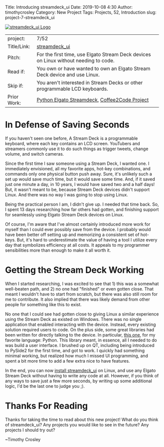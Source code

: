 Title: Introducing streamdeck_ui
Date: 2019-10-08 4:30
Author: timothycrosley
Category: New Project
Tags: Projects, 52, Introduction
slug: project-7-streamdeck_ui

[![streamdeck_ui Logo](https://raw.githubusercontent.com/timothycrosley/streamdeck-ui/master/art/logo_large.png)](https://timothycrosley.github.io/streamdeck-ui/)

| | |
| ------------| -----------------------------------------------------------------------------------------------------------------------------------------------------------------------|
| project: | 7/52 |
| Title/Link: | [streamdeck_ui](https://timothycrosley.github.io/streamdeck-ui/) |
| Pitch: | For the first time, use Elgato Stream Deck devices on Linux without needing to code. |
| Read if: | You own or have wanted to own an Elgato Stream Deck device and use Linux. |
| Skip if: | You aren't interested in Stream Decks or other programmable LCD keyboards. |
| Prior Work: | [Python Elgato Streamdeck](https://github.com/abcminiuser/python-elgato-streamdeck), [Coffee2Code Project](https://twitter.com/_Coffee2Code/status/1010652010889310210) |

# In Defense of Saving Seconds

If you haven't seen one before, A Stream Deck is a programmable keyboard, where each key contains an LCD screen.
YouTubers and streamers commonly use it to do such things as trigger tweets, change volume, and switch cameras.

Since the first time I saw someone using a Stream Deck, I wanted one.
I immediately envisioned, all my favorite apps, hot-key combinations, and commands only one physical button push away.
Sure, it's unlikely such a set up would save much time, but it would save some time. And, if it saved just one minute a day, in 10 years, I would have saved two and a half days!
But, it wasn't meant to be, because Stream Deck devices didn't support Linux. And there was no way I was going to stop using Linux.

Being the practical person I am, I didn't give up. I needed that time back.
So, I spent 13 days researching how far others had gotten, and finishing support for seamlessly using Elgato Stream Deck devices on Linux.

Of course, I'm aware that I've almost certainly introduced more work for myself than I could ever possibly save from the device.
I probably would have been better off setting up and memorizing a consistent set of hot-keys.
But, it's hard to underestimate the value of having a tool I utilize every day that symbolizes efficiency at all costs.
It appeals to my programmer sensibilities more than enough to make it all worth it.

# Getting the Stream Deck Working

When I started researching, I was excited to see that 1) this was a somewhat well-beaten path, and 2) no one had "finished" or even gotten close.
That meant I wouldn't have to start from scratch, but there was also still room for me to contribute. It also implied that there was likely demand
from other people for something like this to exist.

No one that I could see had gotten close to giving Linux a similar experience using the Stream Deck as existed on Windows. There was no single application that enabled interacting with the device. Instead, every existing solution required users to code. On the plus side, some great libraries had been written for directly talking to the device. In particular, [this one](https://github.com/abcminiuser/python-elgato-streamdeck), for my favorite language: Python. This library meant, in essence, all I needed to do was build a user interface.
I brushed up on QT, including being introduced to PySide2 for the first time, and got to work. I quickly had something minimal working, but realized how much I missed UI programming, and spent a bit more time to add a few
extra nice to have features.

In the end, you can now [install streamdeck_ui](https://timothycrosley.github.io/streamdeck-ui/#linux-quick-start) on Linux, and use any Elgato Stream Deck without having to write any code at all.
However, if you think of any ways to save just a few more seconds, by writing up some additional logic, I'd be the last one to judge you ;).

# Thanks For Reading

Thanks for taking the time to read about this new project!
What do you think of streamdeck_ui? Any projects you would like to see in the future? Any projects I should try out?

~Timothy Crosley
